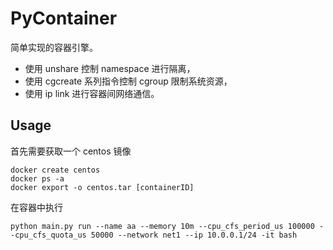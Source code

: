 # PyContainer

简单实现的容器引擎。

- 使用 unshare 控制 namespace 进行隔离，
- 使用 cgcreate 系列指令控制 cgroup 限制系统资源，
- 使用 ip link 进行容器间网络通信。

## Usage

首先需要获取一个 centos 镜像
```shell
docker create centos
docker ps -a
docker export -o centos.tar [containerID]
```

在容器中执行

```shell
python main.py run --name aa --memory 10m --cpu_cfs_period_us 100000 --cpu_cfs_quota_us 50000 --network net1 --ip 10.0.0.1/24 -it bash
```
